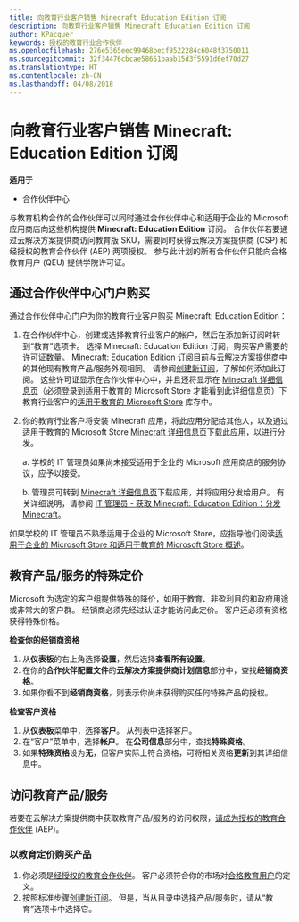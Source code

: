 ```yaml
---
title: 向教育行业客户销售 Minecraft Education Edition 订阅
description: 向教育行业客户销售 Minecraft Education Edition 订阅
author: KPacquer
keywords: 授权的教育行业合作伙伴
ms.openlocfilehash: 276e5365eec99468becf9522284c6048f3750011
ms.sourcegitcommit: 32f34476cbcae58651baab15d3f5591d6ef70d27
ms.translationtype: HT
ms.contentlocale: zh-CN
ms.lasthandoff: 04/08/2018
---
```

# <a name="sell-minecraft-education-edition-subscriptions-to-education-customers"></a>向教育行业客户销售 Minecraft: Education Edition 订阅

**适用于**

-  合作伙伴中心

与教育机构合作的合作伙伴可以同时通过合作伙伴中心和适用于企业的 Microsoft 应用商店向这些机构提供 **Minecraft: Education Edition** 订阅。  合作伙伴若要通过云解决方案提供商访问教育版 SKU，需要同时获得云解决方案提供商 (CSP) 和经授权的教育合作伙伴 (AEP) 两项授权。  参与此计划的所有合作伙伴只能向合格教育用户 (QEU) 提供学院许可证。 

## <a name="purchase-through-partner-center-portal"></a>通过合作伙伴中心门户购买 
通过合作伙伴中心门户为你的教育行业客户购买 Minecraft: Education Edition： 

  1.  在合作伙伴中心，创建或选择教育行业客户的帐户，然后在添加新订阅时转到“教育”选项卡。  选择 Minecraft: Education Edition 订阅，购买客户需要的许可证数量。 Minecraft: Education Edition 订阅目前与云解决方案提供商中的其他现有教育产品/服务外观相同。 请参阅[创建新订阅](create-a-new-subscription.md)，了解如何添加此订阅。 这些许可证显示在合作伙伴中心中，并且还将显示在 [Minecraft 详细信息页](https://educationstore.microsoft.com/en-us/store/details/minecraft-education-edition/9nblggh4r2r6)（必须登录到适用于教育的 Microsoft Store 才能看到此详细信息页）下教育行业客户的[适用于教育的 Microsoft Store](https://educationstore.microsoft.com/en-us/store) 库存中。 

  2.  你的教育行业客户将安装 Minecraft 应用，将此应用分配给其他人，以及通过适用于教育的 Microsoft Store [Minecraft 详细信息页](https://educationstore.microsoft.com/en-us/store/details/minecraft-education-edition/9nblggh4r2r6)下载此应用，以进行分发。 

      a. 学校的 IT 管理员如果尚未接受适用于企业的 Microsoft 应用商店的服务协议，应予以接受。 

      b. 管理员可转到 [Minecraft 详细信息页](https://educationstore.microsoft.com/en-us/store/details/minecraft-education-edition/9nblggh4r2r6)下载应用，并将应用分发给用户。 有关详细说明，请参阅 [IT 管理员 - 获取 Minecraft: Education Edition：分发 Minecraft](https://docs.microsoft.com/education/windows/school-get-minecraft#distribute-minecraft)。
    
  如果学校的 IT 管理员不熟悉适用于企业的 Microsoft Store，应指导他们阅读[适用于企业的 Microsoft Store 和适用于教育的 Microsoft Store 概述](https://docs.microsoft.com/microsoft-store/windows-store-for-business-overview)。 

## <a name="special-pricing-for-education-offers"></a>教育产品/服务的特殊定价

Microsoft 为选定的客户组提供特殊的降价，如用于教育、非盈利目的和政府用途或非常大的客户群。 经销商必须先经过认证才能访问此定价。 客户还必须有资格获得特殊价格。

**检查你的经销商资格**

1.  从**仪表板**的右上角选择**设置**，然后选择**查看所有设置**。
2.  在你的**合作伙伴配置文件**的**云解决方案提供商计划信息**部分中，查找**经销商资格**。
3.  如果你看不到**经销商资格**，则表示你尚未获得购买任何特殊产品的授权。

**检查客户资格**

1.  从**仪表板**菜单中，选择**客户**。 从列表中选择客户。
2.  在“客户”菜单中，选择**帐户**。 在**公司信息**部分中，查找**特殊资格**。
3.  如果**特殊资格**设为**无**，但客户实际上符合资格，可将相关资格**更新**到其详细信息中。

## <a name="access-education-offers"></a>访问教育产品/服务 

若要在云解决方案提供商中获取教育产品/服务的访问权限，[请成为授权的教育合作伙伴](http://go.microsoft.com/fwlink/p/?LinkId=808781) (AEP)。

### <a name="purchase-offers-at-education-pricing"></a>以教育定价购买产品

1. 你必须是[经授权的教育合作伙伴](http://go.microsoft.com/fwlink/p/?LinkId=808781)。
客户必须符合你的市场对[合格教育用户](http://go.microsoft.com/fwlink/p/?LinkId=808795)的定义。
2. 按照标准步骤[创建新订阅](create-a-new-subscription.md)。 但是，当从目录中选择产品/服务时，请从“教育”选项卡中选择它。






<!-- ## Purchase through Partner Center API 

To help your education customers buy and deploy Minecraft: Education Edition through the Partner Center API:
  
  1.  See [Create an order](https://msdn.microsoft.com/library/partnercenter/mt634667.aspx(d=robot)) to learn how to use the Partner Center API to buy the desired number of licenses of Minecraft: Education Edition subscription.  Be sure to use the following Offer ID:  
     
      "OfferId": "EE10CBD2-7A12-45DE-BE11-0C2C7C6EEEB1"
     
      See [Get a list of subscriptions by ID](https://msdn.microsoft.com/library/partnercenter/mt683489.aspx) to learn how to see these licenses.  Note that these will also appear in the education customer’s [Microsoft Store for Business](https://www.microsoft.com/business-store) inventory under the [Minecraft details page](https://businessstore.microsoft.com/en-us/app-detail/9NBLGGH4R2R6/0016/00000000000000000000000000000000/online) (you must be logged into Store for Business to see this page).    

  2. Direct your education customer to distribute Minecraft through the Microsoft Store for Business [Minecraft details page](https://businessstore.microsoft.com/en-us/app-detail/9NBLGGH4R2R6/0016/00000000000000000000000000000000/online). Through Microsoft Store for Business, they can install the app, assign the app to others, and download the app to distribute. (Currently, Partner Center doesn't support these tasks.) 

     a. The school’s IT admin accepts the Microsoft Store for Business services agreement if they haven’t already.
    
     b. The admin goes to the Minecraft details page to download the app and distribute the app to users. For detailed instructions, see [For IT administrators - get Minecraft: Education Edition: Distribute Minecraft](https://docs.microsoft.com/education/windows/school-get-minecraft#distribute-minecraft). 

  If the school’s IT admin is not familiar with Microsoft Store for Business, direct them to [Microsoft Store for Business overview](https://docs.microsoft.com/microsoft-store/windows-store-for-business-overview). 

-->